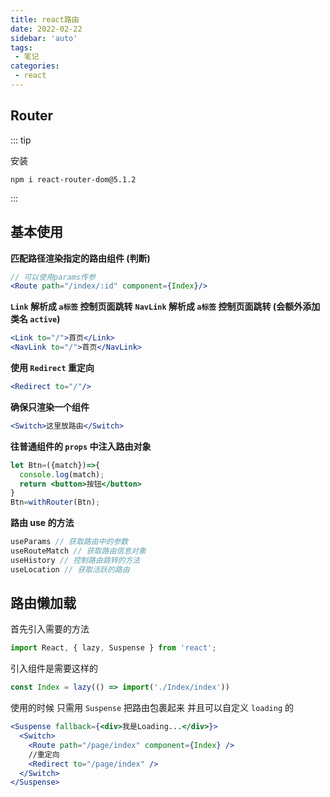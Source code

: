 ```yaml
---
title: react路由
date: 2022-02-22
sidebar: 'auto'
tags:
 - 笔记
categories:
 - react
---
```


## Router

::: tip

安装

`npm i react-router-dom@5.1.2` 

:::


## 基本使用


**匹配路径渲染指定的路由组件 (判断)**

```jsx
// 可以使用params传参
<Route path="/index/:id" component={Index}/>
```

**`Link` 解析成 `a标签` 控制页面跳转**
**`NavLink` 解析成 `a标签` 控制页面跳转 (会额外添加类名 `active`)**

```jsx
<Link to="/">首页</Link>
<NavLink to="/">首页</NavLink>
```

**使用 `Redirect` 重定向**

```jsx
<Redirect to="/"/>
```

**确保只渲染一个组件**

```jsx
<Switch>这里放路由</Switch>
```

**往普通组件的 `props` 中注入路由对象**

```jsx
let Btn=({match})=>{
  console.log(match);
  return <button>按钮</button>
}
Btn=withRouter(Btn);
```

**路由 use 的方法**

```jsx
useParams // 获取路由中的参数
useRouteMatch // 获取路由信息对象
useHistory // 控制路由跳转的方法
useLocation // 获取活跃的路由
```

## 路由懒加载

首先引入需要的方法

```jsx
import React, { lazy, Suspense } from 'react';
```

引入组件是需要这样的

```jsx
const Index = lazy(() => import('./Index/index'))
```

使用的时候 只需用 `Suspense` 把路由包裹起来 并且可以自定义 `loading` 的

```jsx
<Suspense fallback={<div>我是Loading...</div>}>
  <Switch>
    <Route path="/page/index" component={Index} />
    //重定向
    <Redirect to="/page/index" />
  </Switch>
</Suspense>
```

